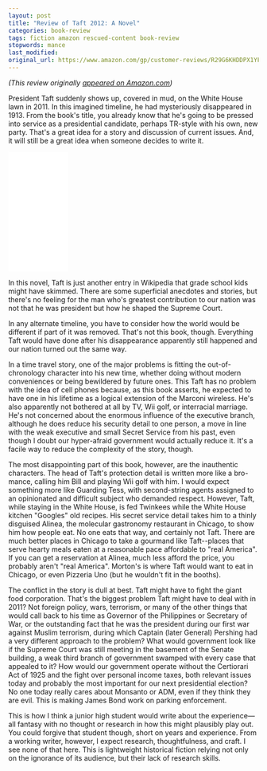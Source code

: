 ```yaml
---
layout: post
title: "Review of Taft 2012: A Novel"
categories: book-review
tags: fiction amazon rescued-content book-review
stopwords: mance
last_modified:
original_url: https://www.amazon.com/gp/customer-reviews/R29G6KHDDPX1YF
---
```


*(This review originally [appeared on Amazon.com](https://www.amazon.com/gp/customer-reviews/R29G6KHDDPX1YF))*

President Taft suddenly shows up, covered in mud, on the White House lawn in 2011. In this imagined timeline, he had mysteriously disappeared in 1913. From the book's title, you already know that he's going to be pressed into service as a presidential candidate, perhaps TR-style with his own, new party. That's a great idea for a story and discussion of current issues. And, it will still be a great idea when someone decides to write it.

<div align="amazon">
<iframe style="width:120px;height:240px;" marginwidth="0" marginheight="0" scrolling="no" frameborder="0" src="//ws-na.amazon-adsystem.com/widgets/q?ServiceVersion=20070822&OneJS=1&Operation=GetAdHtml&MarketPlace=US&source=ac&ref=tf_til&ad_type=product_link&tracking_id=hashbang09-20&marketplace=amazon&region=US&placement=1594745501&asins=1594745501&linkId=f4d236852cce4e598034ccf0554d3c60&show_border=false&link_opens_in_new_window=false&price_color=333333&title_color=0066c0&bg_color=ffffff">
    </iframe>
</div>

In this novel, Taft is just another entry in Wikipedia that grade school kids might have skimmed. There are some superficial anecdotes and stories, but there's no feeling for the man who's greatest contribution to our nation was not that he was president but how he shaped the Supreme Court.

In any alternate timeline, you have to consider how the world would be different if part of it was removed. That's not this book, though. Everything Taft would have done after his disappearance apparently still happened and our nation turned out the same way.

In a time travel story, one of the major problems is fitting the out-of-chronology character into his new time, whether doing without modern conveniences or being bewildered by future ones. This Taft has no problem with the idea of cell phones because, as this book asserts, he expected to have one in his lifetime as a logical extension of the Marconi wireless. He's also apparently not bothered at all by TV, Wii golf, or interracial marriage. He's not concerned about the enormous influence of the executive branch, although he does reduce his security detail to one person, a move in line with the weak executive and small Secret Service from his past, even though I doubt our hyper-afraid government would actually reduce it. It's a facile way to reduce the complexity of the story, though.

The most disappointing part of this book, however, are the inauthentic characters. The head of Taft's protection detail is written more like a bro-mance, calling him Bill and playing Wii golf with him. I would expect something more like Guarding Tess, with second-string agents assigned to an opinionated and difficult subject who demanded respect. However, Taft, while staying in the White House, is fed Twinkees while the White House kitchen "Googles" old recipes. His secret service detail takes him to a thinly disguised Alinea, the molecular gastronomy restaurant in Chicago, to show him how people eat. No one eats that way, and certainly not Taft. There are much better places in Chicago to take a gourmand like Taft--places that serve hearty meals eaten at a reasonable pace affordable to "real America". If you can get a reservation at Alinea, much less afford the price, you probably aren't "real America". Morton's is where Taft would want to eat in Chicago, or even Pizzeria Uno (but he wouldn't fit in the booths).

The conflict in the story is dull at best. Taft might have to fight the giant food corporation. That's the biggest problem Taft might have to deal with in 2011? Not foreign policy, wars, terrorism, or many of the other things that would call back to his time as Governor of the Philippines or Secretary of War, or the outstanding fact that he was the president during our first war against Muslim terrorism, during which Captain (later General) Pershing had a very different approach to the problem? What would government look like if the Supreme Court was still meeting in the basement of the Senate building, a weak third branch of government swamped with every case that appealed to it? How would our government operate without the Certiorari Act of 1925 and the fight over personal income taxes, both relevant issues today and probably the most important for our next presidential election? No one today really cares about Monsanto or ADM, even if they think they are evil. This is making James Bond work on parking enforcement.

This is how I think a junior high student would write about the experience—all fantasy with no thought or research in how this might plausibly play out. You could forgive that student though, short on years and experience. From a working writer, however, I expect research, thoughtfulness, and craft. I see none of that here. This is lightweight historical fiction relying not only on the ignorance of its audience, but their lack of research skills.
